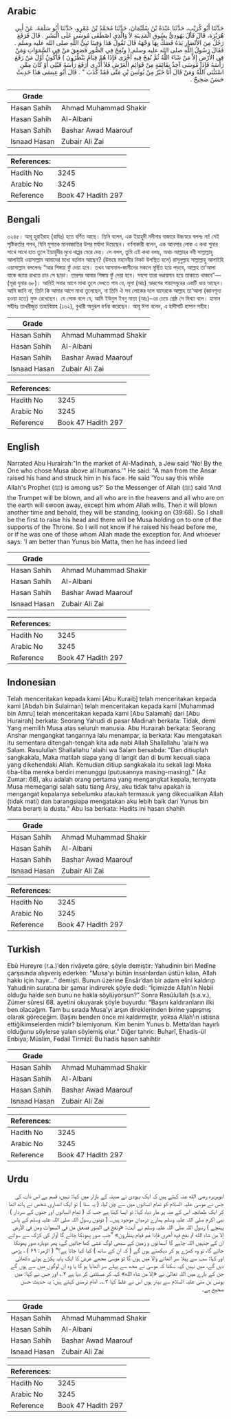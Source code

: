 ## Arabic


<div dir="rtl" lang="ar" style={{fontSize:'larger',backgroundColor:'#f8f9fa',padding:20}}>
حَدَّثَنَا أَبُو كُرَيْبٍ، حَدَّثَنَا عَبْدَةُ بْنُ سُلَيْمَانَ، حَدَّثَنَا مُحَمَّدُ بْنُ عَمْرٍو، حَدَّثَنَا أَبُو سَلَمَةَ، عَنْ أَبِي هُرَيْرَةَ، قَالَ قَالَ يَهُودِيٌّ بِسُوقِ الْمَدِينَةِ لاَ وَالَّذِي اصْطَفَى مُوسَى عَلَى الْبَشَرِ ‏.‏ قَالَ فَرَفَعَ رَجُلٌ مِنَ الأَنْصَارِ يَدَهُ فَصَكَّ بِهَا وَجْهَهُ قَالَ تَقُولُ هَذَا وَفِينَا نَبِيُّ اللَّهِ صلى الله عليه وسلم ‏.‏ فَقَالَ رَسُولُ اللَّهِ صلى الله عليه وسلم ‏(‏ ونُفِخَ فِي الصُّورِ فَصَعِقَ مَنْ فِي السَّمَوَاتِ وَمَنْ فِي الأَرْضِ إِلاَّ مَنْ شَاءَ اللَّهُ ثُمَّ نُفِخَ فِيهِ أُخْرَى فَإِذَا هُمْ قِيَامٌ يَنْظُرُونَ ‏)‏ فَأَكُونُ أَوَّلَ مَنْ رَفَعَ رَأْسَهُ فَإِذَا مُوسَى آخِذٌ بِقَائِمَةٍ مِنْ قَوَائِمِ الْعَرْشِ فَلاَ أَدْرِي أَرَفَعَ رَأْسَهُ قَبْلِي أَوْ كَانَ مِمَّنِ اسْتَثْنَى اللَّهُ وَمَنْ قَالَ أَنَا خَيْرٌ مِنْ يُونُسَ بْنِ مَتَّى فَقَدْ كَذَبَ ‏"‏ ‏.‏ قَالَ أَبُو عِيسَى هَذَا حَدِيثٌ حَسَنٌ صَحِيحٌ ‏.‏
</div>
<div style={{backgroundColor:'#f8f9fa',padding:20, marginBottom: 10}}><table> <thead> <tr> <th>Grade</th> <th></th> </tr> </thead> <tbody> <tr><td>Hasan Sahih</td><td>Ahmad Muhammad Shakir</td></tr><tr><td>Hasan Sahih</td><td>Al-Albani</td></tr><tr><td>Hasan Sahih</td><td>Bashar Awad Maarouf</td></tr><tr><td>Isnaad Hasan</td><td>Zubair Ali Zai</td></tr></tbody></table><table> <thead> <tr> <th>References:</th> <th></th> </tr> </thead> <tbody><tr><td>Hadith No</td><td>3245</td></tr><tr><td>Arabic No</td><td>3245</td></tr><tr><td>Reference</td><td>Book 47 Hadith 297</td></tr></tbody></table></div>

## Bengali


<div dir="ltr" lang="bn" style={{fontSize:'larger',backgroundColor:'#f8f9fa',padding:20}}>
৩২৪৫। আবূ হুরাইরাহ (রাযিঃ) হতে বর্ণিত আছে। তিনি বলেন, এক ইয়াহুদী মদীনার বাজারে উচ্চস্বরে বললঃ না! সেই সৃষ্টিকর্তার শপথ, যিনি মূসাকে মানবজাতির উপর মর্যাদা দিয়েছেন। বর্ণনাকারী বলেন, এক আনসার লোক এ কথা শুনার সাথে সাথে হাত তুলে ইয়াহুদীর মুখে থাপ্পর মেরে দেয়। সে বলল, তুমি এই কথা বলছ, অথচ আল্লাহর নবী সাল্লাল্লাহু আলাইহি ওয়াসাল্লাম আমাদের মধ্যে বর্তমান আছেন? (উভয়ে মহানবীর নিকট উপস্থিত হলে) রাসূলুল্লাহ সাল্লাল্লাহু আলাইহি ওয়াসাল্লাম বললেনঃ “আর শিঙ্গায় ফুঁ দেয়া হবে। তখন আসমান-জামীনের সকলে মূৰ্ছিত হয়ে পড়বে, আল্লাহ তা’আলা যাকে জ্যান্ত রাখতে চান সে ছাড়া। তারপর আবার শিঙ্গায় ফুঁ দেয়া হবে। সহসা তারা দণ্ডায়মান হয়ে তাকাতে থাকবে”— (সূরা যুমার ৬৮)। আমিই সবার আগে মাথা তুলে দেখতে পাব যে, মূসা (আঃ) আরশের পায়াসমূহের একটি ধরে আছেন। আমি জানি না, তিনি কি আমার আগে মাথা তুলেছেন, না তিনি ঐ সব লোকের দলে যাদেরকে আল্লাহ তা'আলা (জ্ঞানশূন্য হওয়া হতে) মুক্ত রেখেছেন। যে লোক বলে যে, আমি ইউনুস ইবনু মাত্তা (আঃ)-এর চেয়ে শ্ৰেষ্ঠ সে মিথ্যা বলে। হাসান সহীহঃ তাখরীজুত তাহাবিয়াহ (১৬২), বুখারী অনুরূপ বর্ণনা করেছেন। আবূ ঈসা বলেন, এ হাদীসটি হাসান সহীহ।
</div>
<div style={{backgroundColor:'#f8f9fa',padding:20, marginBottom: 10}}><table> <thead> <tr> <th>Grade</th> <th></th> </tr> </thead> <tbody> <tr><td>Hasan Sahih</td><td>Ahmad Muhammad Shakir</td></tr><tr><td>Hasan Sahih</td><td>Al-Albani</td></tr><tr><td>Hasan Sahih</td><td>Bashar Awad Maarouf</td></tr><tr><td>Isnaad Hasan</td><td>Zubair Ali Zai</td></tr></tbody></table><table> <thead> <tr> <th>References:</th> <th></th> </tr> </thead> <tbody><tr><td>Hadith No</td><td>3245</td></tr><tr><td>Arabic No</td><td>3245</td></tr><tr><td>Reference</td><td>Book 47 Hadith 297</td></tr></tbody></table></div>

## English


<div dir="ltr" lang="en" style={{fontSize:'larger',backgroundColor:'#f8f9fa',padding:20}}>
Narrated Abu Hurairah:"In the market of Al-Madinah, a Jew said 'No! By the One who chose Musa above all humans.'" He said: "A man from the Ansar raised his hand and struck him in his face. He said 'You say this while Allah's Prophet (ﷺ) is among us?' So the Messenger of Allah (ﷺ) said 'And the Trumpet will be blown, and all who are in the heavens and all who are on the earth will swoon away, except him whom Allah wills. Then it will blown another time and behold, they will be standing, looking on (39:68). So I shall be the first to raise his head and there will be Musa holding on to one of the supports of the Throne. So I will not know if he raised his head before me, or if he was one of those whom Allah made the exception for. And whoever says: 'I am better than Yunus bin Matta, then he has indeed lied
</div>
<div style={{backgroundColor:'#f8f9fa',padding:20, marginBottom: 10}}><table> <thead> <tr> <th>Grade</th> <th></th> </tr> </thead> <tbody> <tr><td>Hasan Sahih</td><td>Ahmad Muhammad Shakir</td></tr><tr><td>Hasan Sahih</td><td>Al-Albani</td></tr><tr><td>Hasan Sahih</td><td>Bashar Awad Maarouf</td></tr><tr><td>Isnaad Hasan</td><td>Zubair Ali Zai</td></tr></tbody></table><table> <thead> <tr> <th>References:</th> <th></th> </tr> </thead> <tbody><tr><td>Hadith No</td><td>3245</td></tr><tr><td>Arabic No</td><td>3245</td></tr><tr><td>Reference</td><td>Book 47 Hadith 297</td></tr></tbody></table></div>

## Indonesian


<div dir="ltr" lang="id" style={{fontSize:'larger',backgroundColor:'#f8f9fa',padding:20}}>
Telah menceritakan kepada kami [Abu Kuraib] telah menceritakan kepada kami [Abdah bin Sulaiman] telah menceritakan kepada kami [Muhammad bin Amru] telah menceritakan kepada kami [Abu Salamah] dari [Abu Hurairah] berkata: Seorang Yahudi di pasar Madinah berkata: Tidak, demi Yang memilih Musa atas seluruh manusia. Abu Hurairah berkata: Seorang Anshar mengangkat tangannya lalu menampar, ia berkata: Kau mengatakan itu sementara ditengah-tengah kita ada nabi Allah Shallallahu 'alaihi wa Salam. Rasulullah Shallallahu 'alaihi wa Salam bersabda: "Dan ditiuplah sangkakala, Maka matilah siapa yang di langit dan di bumi kecuali siapa yang dikehendaki Allah. Kemudian ditiup sangkakala itu sekali lagi Maka tiba-tiba mereka berdiri menunggu (putusannya masing-masing)." (Az Zumar: 68), aku adalah orang pertama yang mengangkat kepala, ternyata Musa memegangi salah satu tiang Arsy, aku tidak tahu apakah ia mengangat kepalanya sebelumku ataukah termasuk yang dikecualikan Allah (tidak mati) dan barangsiapa mengatakan aku lebih baik dari Yunus bin Mata berarti ia dusta." Abu Isa berkata: Hadits ini hasan shahih
</div>
<div style={{backgroundColor:'#f8f9fa',padding:20, marginBottom: 10}}><table> <thead> <tr> <th>Grade</th> <th></th> </tr> </thead> <tbody> <tr><td>Hasan Sahih</td><td>Ahmad Muhammad Shakir</td></tr><tr><td>Hasan Sahih</td><td>Al-Albani</td></tr><tr><td>Hasan Sahih</td><td>Bashar Awad Maarouf</td></tr><tr><td>Isnaad Hasan</td><td>Zubair Ali Zai</td></tr></tbody></table><table> <thead> <tr> <th>References:</th> <th></th> </tr> </thead> <tbody><tr><td>Hadith No</td><td>3245</td></tr><tr><td>Arabic No</td><td>3245</td></tr><tr><td>Reference</td><td>Book 47 Hadith 297</td></tr></tbody></table></div>

## Turkish


<div dir="ltr" lang="tr" style={{fontSize:'larger',backgroundColor:'#f8f9fa',padding:20}}>
Ebû Hureyre (r.a.)’den rivâyete göre, şöyle demiştir: Yahudinin biri Medîne çarşısında alışveriş ederken: “Musa’yı bütün insanlardan üstün kılan, Allah hakkı için hayır…” demişti. Bunun üzerine Ensâr’dan bir adam elini kaldırıp Yahudinin suratına bir şamar indirerek şöyle dedi: “İçimizde Allah’ın Nebii olduğu halde sen bunu ne hakla söylüyorsun?” Sonra Rasûlullah (s.a.v.), Zümer sûresi 68. ayetini okuyarak şöyle buyurdu: “Başını kaldıranların ilki ben olacağım. Tam bu sırada Musa’yı arşın direklerinden birine yapışmış olarak göreceğim. Başını benden önce mi kaldırmıştır, yoksa Allah’ın istisna ettiğikimselerden midir? bilemiyorum. Kim benim Yunus b. Metta’dan hayırlı olduğunu söylerse yalan söylemiş olur.” Diğer tahric: Buharî, Ehadis-ül Enbiya; Müslim, Fedail Tirmizî: Bu hadis hasen sahihtir
</div>
<div style={{backgroundColor:'#f8f9fa',padding:20, marginBottom: 10}}><table> <thead> <tr> <th>Grade</th> <th></th> </tr> </thead> <tbody> <tr><td>Hasan Sahih</td><td>Ahmad Muhammad Shakir</td></tr><tr><td>Hasan Sahih</td><td>Al-Albani</td></tr><tr><td>Hasan Sahih</td><td>Bashar Awad Maarouf</td></tr><tr><td>Isnaad Hasan</td><td>Zubair Ali Zai</td></tr></tbody></table><table> <thead> <tr> <th>References:</th> <th></th> </tr> </thead> <tbody><tr><td>Hadith No</td><td>3245</td></tr><tr><td>Arabic No</td><td>3245</td></tr><tr><td>Reference</td><td>Book 47 Hadith 297</td></tr></tbody></table></div>

## Urdu


<div dir="rtl" lang="ur" style={{fontSize:'larger',backgroundColor:'#f8f9fa',padding:20}}>
ابوہریرہ رضی الله عنہ کہتے ہیں کہ ایک یہودی نے مدینہ کے بازار میں کہا: نہیں، قسم ہے اس ذات کی جس نے موسیٰ علیہ السلام کو تمام انسانوں میں سے چن لیا، ( یہ سنا ) تو ایک انصاری شخص نے ہاتھ اٹھا کر ایک طمانچہ اس کے منہ پر مار دیا، کہا: تو ایسا کہتا ہے جب کہ ( تمام انسانوں اور جنوں کے سردار ) نبی اکرم صلی اللہ علیہ وسلم ہمارے درمیان موجود ہیں۔ ( دونوں رسول اللہ صلی اللہ علیہ وسلم کے پاس پہنچے ) رسول اللہ صلی اللہ علیہ وسلم نے آیت: «ونفخ في الصور فصعق من في السموات ومن في الأرض إلا من شاء الله ثم نفخ فيه أخرى فإذا هم قيام ينظرون» ”جب صور پھونکا جائے گا آواز کی کڑک سے سوائے ان کے جنہیں اللہ چاہے گا آسمانوں و زمین کے سبھی لوگ غشی کھا جائیں گے، پھر دوبارہ صور پھونکا جائے گا، تو وہ کھڑے ہو کر دیکھتے ہوں گے ( کہ ان کے ساتھ ) کیا کیا جاتا ہے؟“ ( الزمر: ۶۹ ) ، پڑھی اور کہا: سب سے پہلا سر اٹھانے والا میں ہوں گا تو موسیٰ مجھے عرش کا ایک پایہ پکڑے ہوئے دکھائی دیں گے، میں نہیں کہہ سکتا کہ موسیٰ نے مجھ سے پہلے سر اٹھایا ہو گا یا وہ ان لوگوں میں سے ہوں گے جن کے بارے میں اللہ تعالیٰ نے «إلا من شاء الله» کہہ کر مستثنیٰ کر دیا ہے ۲؎ اور جس نے کہا: میں یونس بن متی علیہ السلام سے بہتر ہوں اس نے غلط کہا ۳؎۔ امام ترمذی کہتے ہیں: یہ حدیث حسن صحیح ہے۔
</div>
<div style={{backgroundColor:'#f8f9fa',padding:20, marginBottom: 10}}><table> <thead> <tr> <th>Grade</th> <th></th> </tr> </thead> <tbody> <tr><td>Hasan Sahih</td><td>Ahmad Muhammad Shakir</td></tr><tr><td>Hasan Sahih</td><td>Al-Albani</td></tr><tr><td>Hasan Sahih</td><td>Bashar Awad Maarouf</td></tr><tr><td>Isnaad Hasan</td><td>Zubair Ali Zai</td></tr></tbody></table><table> <thead> <tr> <th>References:</th> <th></th> </tr> </thead> <tbody><tr><td>Hadith No</td><td>3245</td></tr><tr><td>Arabic No</td><td>3245</td></tr><tr><td>Reference</td><td>Book 47 Hadith 297</td></tr></tbody></table></div>